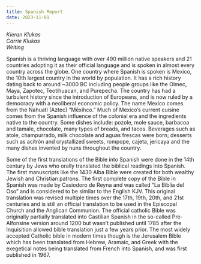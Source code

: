 ```yaml
---
title: Spanish Report
date: 2023-11-01
---
```


*Kieran Klukas*  
*Carrie Klukas*  
*Writing*  

Spanish is a thriving language with over 490 million native speakers and 21 countries adopting it as their official language and is spoken in almost every country across the globe. One country where Spanish is spoken is Mexico, the 10th largest country in the world by population. It has a rich history dating back to around \~3000 BC including people groups like the Olmec, Maya, Zapotec, Teotihuacan, and Purepecha. The country has had a turbulent history since the introduction of Europeans, and is now ruled by a democracy with a neoliberal economic policy. The name Mexico comes from the Nahuatl (Aztec) “Mēxihco.” Much of Mexico’s current cuisine comes from the Spanish influence of the colonial era and the ingredients native to the country. Some dishes include:  pozole, mole sauce, barbacoa and tamale, chocolate, many types of breads, and tacos. Beverages such as atole, champurrado, milk chocolate and aguas frescas were born; desserts such as acitrón and crystallized sweets, rompope, cajeta, jericaya and the many dishes invented by nuns throughout the country.  

Some of the first translations of the Bible into Spanish were done in the 14th century by Jews who orally translated the biblical readings into Spanish. The first manuscripts like the 1430 Alba Bible were created for both wealthy Jewish and Christian patrons. The first complete copy of the Bible in Spanish was made by Casiodoro de Reyna and was called “La Biblia del Oso” and is considered to be similar to the English KJV. This original translation was revised multiple times over the 17th, 19th, 20th, and 21st centuries and is still an official translation to be used in the Episcopal Church and the Anglican Communion. The official catholic Bible was originally partially translated into Castilian Spanish in the so-called Pre-Alfonsine version around 1200 but wasn’t published until 1785 after the Inquisition allowed bible translation just a few years prior. The most widely accepted Catholic bible in modern times though is the Jerusalem Bible which has been translated from Hebrew, Aramaic, and Greek with the exegetical notes being translated from French into Spanish, and was first published in 1967\.